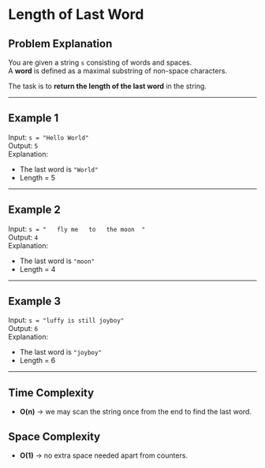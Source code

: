 # Length of Last Word

## Problem Explanation
You are given a string `s` consisting of words and spaces.  
A **word** is defined as a maximal substring of non-space characters.  

The task is to **return the length of the last word** in the string.  

---

## Example 1
Input: `s = "Hello World"`  
Output: `5`  
Explanation:  
- The last word is `"World"`  
- Length = 5  

---

## Example 2
Input: `s = "   fly me   to   the moon  "`  
Output: `4`  
Explanation:  
- The last word is `"moon"`  
- Length = 4  

---

## Example 3
Input: `s = "luffy is still joyboy"`  
Output: `6`  
Explanation:  
- The last word is `"joyboy"`  
- Length = 6  

---

## Time Complexity
- **O(n)** → we may scan the string once from the end to find the last word.  

## Space Complexity
- **O(1)** → no extra space needed apart from counters.
